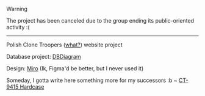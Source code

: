 > [!WARNING]  
> The project has been canceled due to the group ending its public-oriented activity :(

--- 

Polish Clone Troopers ([what?](https://instagram.com/polishclonetroopers)) website project

Database project: [DBDiagram](https://dbdiagram.io/d/Project-Convor-665c676ab65d933879486eba)

Design: [Miro](https://miro.com/app/board/uXjVKEMYb0s=/?share_link_id=989314112650) (Ik, Figma'd be better, but I never used it) 

Someday, I gotta write here something more for my successors :b 
~ [CT-9415 Hardcase](https://github.com/RybazPuszczy)
